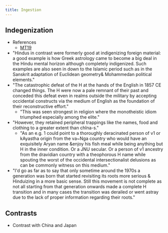 ```yaml
---
title: Ingestion
---
```


## Indegenization
- References
  - [MT19](https://twitter.com/blog_supplement/status/1198802273658429441)
- "Hindus in contrast were formerly good at indigenizing foreign material: a good example is how Greek astrology came to become a big deal in the Hindu mental horizon although completely indigenized. Such examples are also seen in down to the Islamic period such as in the Sanskrit adaptation of Euclidean geometry& Mohammedan political elements."
- "The catastrophic defeat of the H at the hands of the English in 1857 CE changed things. The H were now a pale remnant of their past and conceded this defeat even in realms outside the military by accepting occidental constructs via the medium of English as the foundation of their reconstructive effort."
  - "This was seen strongest in religion where the monotheistic idiom triumphed especially among the elite."
- "However, they retained peripheral trappings like the names, food and clothing to a greater extent than chIna-s."
  - "As an e.g. 1 could point to a thoroughly deracinated person of v1 or kAyastha origin from the va~Nga country who would have an exquisitely Aryan name &enjoy his fish meal while being anything but H in the inner condition. Or a JNU secular. Or a person of v1 ancestry from the dravidian country with a theophorous H name  while spouting the worst of the occidental intersectionalist delusions as can be commonly witness on this medium."
- "I'd go as far as to say that only sometime around the 1970s a generation was born that started revisiting its roots more serious & Hinduizing in a more basic sense. Still this movement is not complete as not all starting from that generation onwards made a complete H transition and in many cases the transition was derailed or went astray due to the lack of proper information regarding their roots."

## Contrasts
- Contrast with China and Japan
